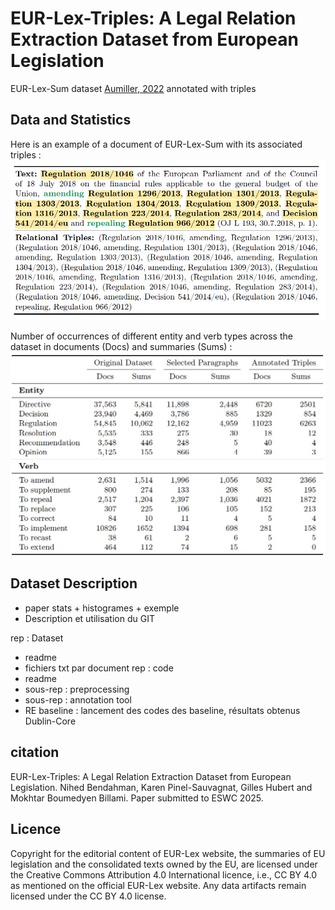 # EUR-Lex-Triples: A Legal Relation Extraction Dataset from European Legislation
EUR-Lex-Sum dataset [Aumiller, 2022](https://aclanthology.org/2022.emnlp-main.519.pdf) annotated with triples

## Data and Statistics 
Here is an example of a document of EUR-Lex-Sum with its associated triples : 
![Here is an example of EUR-Lex-Triples](EUR-Lex-Triples-Examples.jpg)

Number of occurrences of different entity and verb types across the dataset in documents (Docs) and summaries (Sums) : 
![Here is an example of EUR-Lex-Triples](Entities-Verbs.jpg)
## Dataset Description
  - paper stats + histogrames + exemple
- Description et utilisation du GIT

rep : Dataset
  - readme
  - fichiers txt par document
rep : code
 - readme
 - sous-rep : preprocessing
 - sous-rep : annotation tool
 - RE baseline : lancement des codes des baseline, résultats obtenus
Dublin-Core
## citation
EUR-Lex-Triples: A Legal Relation Extraction Dataset from European Legislation. Nihed Bendahman, Karen Pinel-Sauvagnat, Gilles Hubert and Mokhtar Boumedyen Billami. Paper submitted to ESWC 2025.
## Licence
Copyright for the editorial content of EUR-Lex website, the summaries of EU legislation and the consolidated texts owned by the EU, are licensed under the Creative Commons Attribution 4.0 International licence, i.e., CC BY 4.0 as mentioned on the official EUR-Lex website. Any data artifacts remain licensed under the CC BY 4.0 license.
